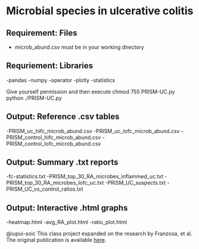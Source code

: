

Microbial species in ulcerative colitis
=======================================

Requirement: Files 
------------------
- microb_abund.csv must be in your working directory

Requriement: Libraries
----------------------
-pandas
-numpy
-operator
-plotly
-statistics

Give yourself permission and then execute
	chmod 755 PRISM-UC.py
	python ./PRISM-UC.py

Output: Reference .csv tables
-----------------------------
-PRISM_uc_hifc_microb_abund.csv
-PRISM_uc_lofc_microb_abund.csv
-PRISM_control_hifc_microb_abund.csv
-PRISM_control_lofc_microb_abund.csv

Output: Summary .txt reports 
----------------------------
-fc-statistics.txt
-PRISM_top_30_RA_microbes_inflammed_uc.txt
-PRISM_top_30_RA_microbes_lofc_uc.txt
-PRISM_UC_suspects.txt
-PRISM_UC_vs_control_ratios.txt

Output: Interactive .html graphs
-------------------------------- 
-heatmap.html
-avg_RA_plot.html
-ratio_plot.html

@iupui-soic
This class project expanded on the research by Franzosa, et al. 
The original publication is available [here](https://www.ncbi.nlm.nih.gov/pmc/articles/PMC6342642/ "NCBI").


